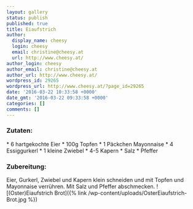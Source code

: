 ```yaml
---
layout: gallery
status: publish
published: true
title: Eiaufstrich
author:
  display_name: cheesy
  login: cheesy
  email: christine@cheesy.at
  url: http://www.cheesy.at/
author_login: cheesy
author_email: christine@cheesy.at
author_url: http://www.cheesy.at/
wordpress_id: 29265
wordpress_url: http://www.cheesy.at/?page_id=29265
date: '2016-03-22 10:33:58 +0000'
date_gmt: '2016-03-22 09:33:58 +0000'
categories: []
comments: []
---
```

### Zutaten:
\* 6 hartgekochte Eier
\* 100g Topfen
\* 1 Päckchen Mayonnaise
\* 4 Essiggurkerl
\* 1 kleine Zwiebel
\* 4-5 Kapern
\* Salz
\* Pfeffer
### Zubereitung:
Eier, Gurkerl, Zwiebel und Kapern klein schneiden und mit Topfen und Mayonnaise verrühren. Mit Salz und Pfeffer abschmecken.
![(Oster)Eiaufstrich Brot]({% link /wp-content/uploads/OsterEiaufstrich-Brot.jpg %})
